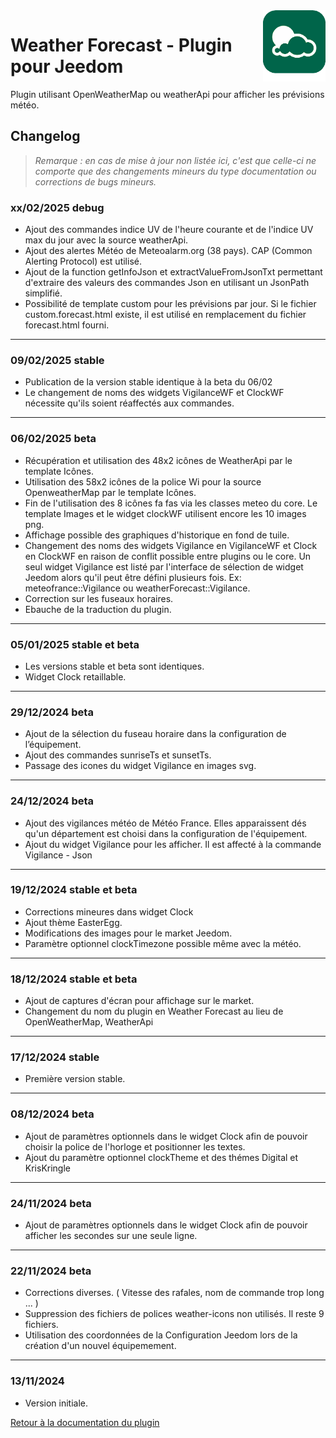 <img align="right" src="../images/weatherForecast_icon.png" width="100">

#  Weather Forecast - Plugin pour Jeedom

Plugin utilisant OpenWeatherMap ou weatherApi pour afficher les prévisions météo.

## Changelog

>*Remarque : en cas de mise à jour non listée ici, c'est que celle-ci ne comporte que des changements mineurs du type documentation ou corrections de bugs mineurs.*

### xx/02/2025 debug
- Ajout des commandes indice UV de l'heure courante et de l'indice UV max du jour avec la source weatherApi.
- Ajout des alertes Météo de Meteoalarm.org (38 pays). CAP (Common Alerting Protocol) est utilisé.
- Ajout de la function getInfoJson et extractValueFromJsonTxt permettant d'extraire des valeurs des commandes Json en utilisant un JsonPath simplifié.
- Possibilité de template custom pour les prévisions par jour. Si le fichier custom.forecast.html existe, il est utilisé en remplacement du fichier forecast.html fourni.

***
### 09/02/2025 stable
- Publication de la version stable identique à la beta du 06/02
- Le changement de noms des widgets VigilanceWF et ClockWF nécessite qu'ils soient réaffectés aux commandes.
  
***
### 06/02/2025 beta
- Récupération et utilisation des 48x2 icônes de WeatherApi par le template Icônes.
- Utilisation des 58x2 icônes de la police Wi pour la source OpenweatherMap par le template Icônes.
- Fin de l'utilisation des 8 icônes fa fas via les classes meteo du core. Le template Images et le widget clockWF utilisent encore les 10 images png.
- Affichage possible des graphiques d'historique en fond de tuile.
- Changement des noms des widgets Vigilance en VigilanceWF et Clock en ClockWF en raison de conflit possible entre plugins ou le core. Un seul widget Vigilance est listé par l'interface de sélection de widget Jeedom alors qu'il peut être défini plusieurs fois. Ex: meteofrance::Vigilance ou weatherForecast::Vigilance.
- Correction sur les fuseaux horaires.
- Ebauche de la traduction du plugin.
***
### 05/01/2025 stable et beta
- Les versions stable et beta sont identiques.
- Widget Clock retaillable.
 ***
### 29/12/2024 beta
- Ajout de la sélection du fuseau horaire dans la configuration de l’équipement.
- Ajout des commandes sunriseTs et sunsetTs.
- Passage des icones du widget Vigilance en images svg.
***
### 24/12/2024 beta
- Ajout des vigilances météo de Météo France. Elles apparaissent dés qu'un département est choisi dans la configuration de l'équipement.
- Ajout du widget Vigilance pour les afficher. Il est affecté à la commande Vigilance - Json
***
### 19/12/2024 stable et beta
- Corrections mineures dans widget Clock
- Ajout thème EasterEgg.
- Modifications des images pour le market Jeedom.
- Paramètre optionnel clockTimezone possible même avec la météo.
***
### 18/12/2024 stable et beta
- Ajout de captures d'écran pour affichage sur le market.
- Changement du nom du plugin en Weather Forecast au lieu de OpenWeatherMap, WeatherApi
***  
### 17/12/2024 stable
- Première version stable.
***
### 08/12/2024 beta
- Ajout de paramètres optionnels dans le widget Clock afin de pouvoir choisir la police de l'horloge et positionner les textes.
- Ajout du paramètre optionnel clockTheme et des thémes Digital et KrisKringle
*** 
### 24/11/2024 beta
- Ajout de paramètres optionnels dans le widget Clock afin de pouvoir afficher les secondes sur une seule ligne.
***
### 22/11/2024 beta
- Corrections diverses. ( Vitesse des rafales, nom de commande trop long ... )
- Suppression des fichiers de polices weather-icons non utilisés. Il reste 9 fichiers. 
- Utilisation des coordonnées de la Configuration Jeedom lors de la création d'un nouvel équipemement.
***
### 13/11/2024
- Version initiale.

[Retour à la documentation du plugin](index.md)
